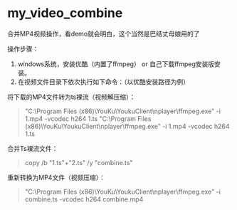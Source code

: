 # my_video_combine
合并MP4视频操作，看demo就会明白，这个当然是巴结丈母娘用的了

操作步骤：

1. windows系统，安装优酷（内置了ffmpeg） or 自己下载ffmpeg安装版安装。
2.  在视频文件目录下依次执行如下命令：（以优酷安装路径为例）

将下载的MP4文件转为ts裸流（视频解压缩）：
> "C:\Program Files (x86)\YouKu\YoukuClient\nplayer\ffmpeg.exe" -i 1.mp4  -vcodec h264   1.ts
> "C:\Program Files (x86)\YouKu\YoukuClient\nplayer\ffmpeg.exe" -i 1.mp4  -vcodec h264   1.ts

合并Ts裸流文件：
> copy /b "1.ts"+"2.ts" /y "combine.ts"

重新转换为MP4文件（视频压缩）：
> "C:\Program Files (x86)\YouKu\YoukuClient\nplayer\ffmpeg.exe" -i combine.ts -vcodec h264 combine.mp4
